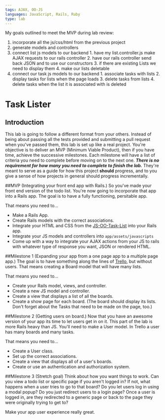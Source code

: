 ```yaml
---
tags: AJAX, OO-JS
languages: JavaScript, Rails, Ruby
type: lab
---
```


My goals outlined to meet the MVP during lab review:

  1. incorporate all the js/css/html from the previous project
  2. generate models and controllers
  3. connect list js models to our backend
    1. have my list.controller.js make AJAX requests to our rails controller
    2. have our rails controller send back JSON and to use our constructors
    3. if there are existing Lists we need to display them
    4. make our lists deletable
  4. connect our task js models to our backend
    1. associate tasks with lists
    2. display tasks for lists when the page loads
    3. delete tasks from lists
    4. delete tasks when the list it is associated with is deleted



# Task Lister

## Introduction

This lab is going to follow a different format from your others.  Instead of being about passing all the tests provided and submitting a pull request when you've passed them, this lab is set up like a real project. You're objective is to deliver an MVP (Minimum Viable Product), then if you have time, achieve the successive milestones.  Each milestone will have a list of criteria you need to complete before moving on to the next one.  ___There is no requirement for how many you need to complete to finish the lab.___  They're meant to serve as a guide for how this project __should__ progress, and to you give a sense of how projects in general should progress incrementally.

##MVP (Integrating your front end app with Rails.)
So you've made your front end version of the todo list. You're now going to incorporate that app into a Rails app.  The goal is to have a fully functioning, persitable app.  

That means you need to...
- Make a Rails App.
- Create Rails models with the correct associations.
- Integrate your HTML and CSS from the [JS-OO-Task-List](https://learn.flatironschool.com/lessons/3644) into your Rails app.
- Integrate your JS models and controllers into `app/assets/javascripts`
- Come up with a way to integrate your AJAX actions from your JS to rails with whatever type of response you want, JSON or rendered HTML.

##Milestone 1 (Expanding your app from a one page app to a multiple page app.)
The goal is to have something along the lines of [Trello](https://trello.com/), but without users.  That means creating a Board model that will have many lists.

That means you need to...
- Create your Rails model, views, and controller.
- Create a new JS model and controller.
- Create a view that displays a list of all the boards.
- Create a show page for each board. (The board should display its lists. Don't forget about the Tasks that need to be made on the page, too.)

##Milestone 2 (Getting users on board.)
Now that you have an awesome version of your app its time to let users get in on it.  This part of the lab is more Rails heavy than JS.  You'll need to make a User model.  In Trello a user has many boards and many tasks.

That means you need to...
- Create a User class.
- Set up the correct associations.
- Create a view that displays all of a user's boards.
- Create or use an authentication and authorization system.

##Milestone 3 (Stretch goal)
Think about how you want things to work. Can you view a todo list or specific page if you aren't logged in? If not, what happens when a user tries to go to that board? Do you let users log in using a modal popup? Do you just redirect users to a login page? Once a user is logged in, are they redirected to a generic page or back to the page they were originally trying to get to? 

Make your app user experience really great. 
